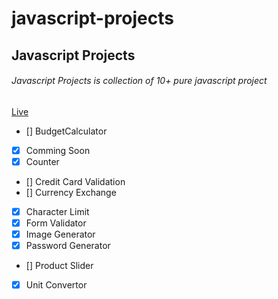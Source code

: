 # javascript-projects



## Javascript Projects

######  Javascript Projects is collection of 10+ pure javascript project

[Live](https://sid02.github.io/javascript-projects/)


- []  BudgetCalculator
- [x] Comming Soon
- [x] Counter
- []  Credit Card Validation
- []  Currency Exchange 
- [x] Character Limit
- [x]  Form Validator
- [x] Image Generator
- [x]  Password Generator
- []  Product Slider
- [x]  Unit Convertor
